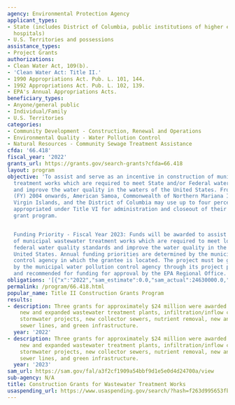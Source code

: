 ```yaml
---
agency: Environmental Protection Agency
applicant_types:
- State (includes District of Columbia, public institutions of higher education and
  hospitals)
- U.S. Territories and possessions
assistance_types:
- Project Grants
authorizations:
- Clean Water Act, 109(b).
- 'Clean Water Act: Title II.'
- 1990 Appropriations Act. Pub. L. 101, 144.
- 1992 Appropriations Act. Pub. L. 102, 139.
- EPA's Annual Appropriations Acts.
beneficiary_types:
- Anyone/general public
- Individual/Family
- U.S. Territories
categories:
- Community Development - Construction, Renewal and Operations
- Environmental Quality - Water Pollution Control
- Natural Resources - Community Sewage Treatment Assistance
cfda: '66.418'
fiscal_year: '2022'
grants_url: https://grants.gov/search-grants?cfda=66.418
layout: program
objective: 'To assist and serve as an incentive in construction of municipal wastewater
  treatment works which are required to meet State and/or Federal water quality standards
  and improve the water quality in the waters of the United States. From fiscal year
  (FY) 2004 onwards, American Samoa, Commonwealth of Northern Mariana Islands, Guam,
  Virgin Islands, and the District of Columbia may use up to four percent of the funds
  appropriated under Title VI for administration and closeout of their construction
  grant program.


  Funding Priority - Fiscal Year 2023: Funds will be awarded to assist in construction
  of municipal wastewater treatment works which are required to meet local and/or
  federal water quality standards and improve the water quality in the waters of the
  United States. Annual funding priorities are determined by the municipal water pollution
  control agency in which the grantee is located. The project must be given priority
  by the municipal water pollution control agency through its project priority system
  and recommended for funding for approval by the EPA Regional Office.'
obligations: '[{"x":"2022","sam_estimate":0.0,"sam_actual":24630000.0,"usa_spending_actual":19828000.0},{"x":"2023","sam_estimate":24727000.0,"sam_actual":0.0,"usa_spending_actual":11837314.0},{"x":"2024","sam_estimate":24727000.0,"sam_actual":0.0,"usa_spending_actual":0.0}]'
permalink: /program/66.418.html
popular_name: Title II Construction Grants Program
results:
- description: Three grants for approximately $24 million were awarded. Projects include
    new and expanded wastewater treatment plants, infiltration/inflow correction,
    stormwater projects, new collector sewers, nutrient removal, new and rehabilitated
    sewer lines, and green infrastructure.
  year: '2022'
- description: Three grants for approximately $24 million were awarded. Projects include
    new and expanded wastewater treatment plants, infiltration/inflow correction,
    stormwater projects, new collector sewers, nutrient removal, new and rehabilitated
    sewer lines, and green infrastructure.
  year: '2023'
sam_url: https://sam.gov/fal/a3f2cf1909a54bbf9d1e5e0d4d24700a/view
sub-agency: N/A
title: Construction Grants for Wastewater Treatment Works
usaspending_url: https://www.usaspending.gov/search/?hash=f263d995653fbbfa347744019327d8e1
---
```

